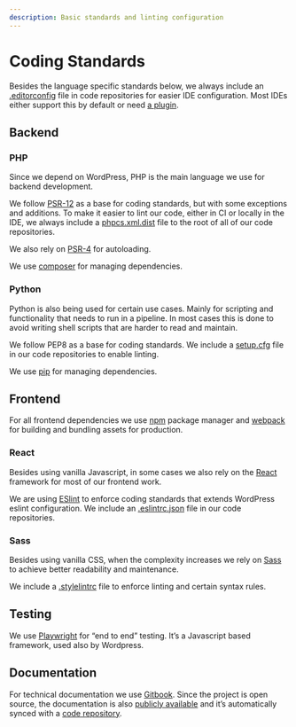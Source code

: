 ```yaml
---
description: Basic standards and linting configuration
---
```


# Coding Standards

Besides the language specific standards below, we always include an [.editorconfig](https://github.com/greenpeace/planet4-template/blob/main/.editorconfig) file in code repositories for easier IDE configuration. Most IDEs either support this by default or need [a plugin](https://editorconfig.org/).

## Backend

### PHP

Since we depend on WordPress, PHP is the main language we use for backend development.

We follow [PSR-12](https://www.php-fig.org/psr/psr-12/) as a base for coding standards, but with some exceptions and additions. To make it easier to lint our code, either in CI or locally in the IDE, we always include a [phpcs.xml.dist](https://github.com/greenpeace/planet4-master-theme/blob/main/phpcs.xml.dist) file to the root of all of our code repositories.

We also rely on [PSR-4](https://www.php-fig.org/psr/psr-4/) for autoloading.

We use [composer](https://getcomposer.org/) for managing dependencies.

### Python

Python is also being used for certain use cases. Mainly for scripting and functionality that needs to run in a pipeline. In most cases this is done to avoid writing shell scripts that are harder to read and maintain.

We follow PEP8 as a base for coding standards. We include a [setup.cfg](https://github.com/greenpeace/planet4-circleci/blob/main/setup.cfg) file in our code repositories to enable linting.

We use [pip](https://pip.pypa.io/en/stable/) for managing dependencies.

## Frontend

For all frontend dependencies we use [npm](https://www.npmjs.com/) package manager and [webpack](https://webpack.js.org/) for building and bundling assets for production.

### React

Besides using vanilla Javascript, in some cases we also rely on the [React](https://react.dev/) framework for most of our frontend work.

We are using [ESlint](https://eslint.org/) to enforce coding standards that extends WordPress eslint configuration. We include an [.eslintrc.json](https://github.com/greenpeace/planet4-master-theme/blob/main/.eslintrc.json) file in our code repositories.

### Sass

Besides using vanilla CSS, when the complexity increases we rely on [Sass](https://sass-lang.com/) to achieve better readability and maintenance.

We include a [.stylelintrc](https://github.com/greenpeace/planet4-master-theme/blob/main/.stylelintrc) file to enforce linting and certain syntax rules.

## Testing

We use [Playwright](https://playwright.dev/) for “end to end” testing. It’s a Javascript based framework, used also by Wordpress.

## Documentation

For technical documentation we use [Gitbook](https://app.gitbook.com/o/-LMm4Q4AuKcwl38JYrxF/s/-M15KrJzoMvhbv4NcO9o/). Since the project is open source, the documentation is also [publicly available](https://support.greenpeace.org/planet4) and it’s automatically synced with a [code repository](https://github.com/greenpeace/planet4-docs).
